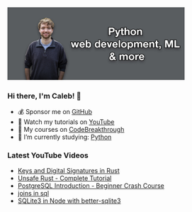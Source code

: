 <img src="github-cover-photo-my-face.jpg" width="400px" />

### Hi there, I'm Caleb! 🍛

- 💰 Sponsor me on [GitHub](https://github.com/sponsors/CalebCurry)
- 🎥 Watch my tutorials on [YouTube](https://www.youtube.com/calebthevideomaker2)
- 📗 My courses on [CodeBreakthrough](https://www.codebreakthrough.com)
- 🤔 I’m currently studying: [Python](https://www.youtube.com/watch?v=s3IvdkCq2_c&t=4254s)

### Latest YouTube Videos
<!-- YOUTUBE:START -->
- [Keys and Digital Signatures in Rust](https://www.youtube.com/watch?v=JNkmXMjKv0o)
- [Unsafe Rust - Complete Tutorial](https://www.youtube.com/watch?v=-l0W_T8taZA)
- [PostgreSQL Introduction - Beginner Crash Course](https://www.youtube.com/watch?v=bssWKAX74uA)
- [joins in sql](https://www.youtube.com/watch?v=iKqVEq4Bb0g)
- [SQLite3 in Node with better-sqlite3](https://www.youtube.com/watch?v=IooIXYf0PIo)
<!-- YOUTUBE:END -->
